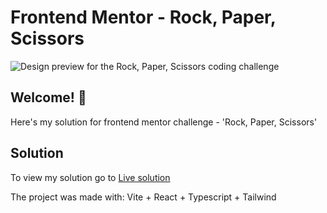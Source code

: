 # Frontend Mentor - Rock, Paper, Scissors

![Design preview for the Rock, Paper, Scissors coding challenge](./design/desktop-preview.jpg)

## Welcome! 👋

Here's my solution for frontend mentor challenge - 'Rock, Paper, Scissors'

## Solution

To view my solution go to [Live solution](https://mako542b.github.io/paper-scissors-rock/)

The project was made with: Vite + React + Typescript + Tailwind